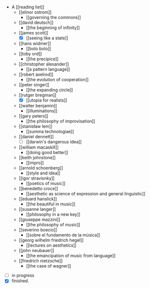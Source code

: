 - A [[reading list]]
  - [[elinor ostrom]]
    - [[governing the commons]]
  - [[david deutsch]] 
    - [[the beginning of infinity]]
  - [[james scott]]
    - [x] [[seeing like a state]]
  - [[hans widmer]]
    - [[bolo bolo]]
  - [[toby ord]]
    - [[the precipice]]
  - [[christopher alexander]]
    - [[a pattern language]]
  - [[robert axelrod]]
    - [[the evolution of cooperation]]
  - [[peter singer]]
    - [[the expanding circle]]
  - [[rutger bregman]]
    - [x] [[utopia for realists]]
  - [[walter benjamin]]
    - [[illuminations]]
  - [[gary peters]]
    - [[the philosophy of improvisation]]
  - [[stanisław lem]]
    - [[summa technologiae]]
  - [[daniel dennett]]
    - [ ] [[darwin's dangerous idea]]
  - [[william macaskill]] 
    - [[doing good better]]
  - [[keith johnstone]]
    - [[impro]]
  - [[arnold schoenberg]]
    - [[style and idea]]
  - [[igor stravisnky]]
    - [[poetics of music]]
  - [[benedetto croce]]
    - [[aesthetic as science of expression and general linguistic]]
  - [[eduard hanslick]]
    - [[the beautiful in music]]
  - [[susanne langer]]
    - [[philosophy in a new key]]
  - [[giuseppe mazzini]]
    - [[the philosophy of music]]
  - [[severino boecio]]
    - [[sobre el fundamento de la música]]
  - [[georg wilhelm friedrich hegel]]
    - [[lectures on aesthetics]]
  - [[john neubauer]]
    - [[the emancipation of music from language]] 
  - [[friedrich nietzsche]]
    - [[the case of wagner]]
 
- [ ] in progress
- [x] finished.
